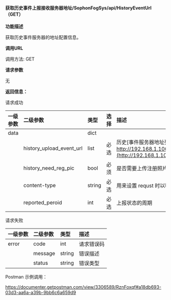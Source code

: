 #### 获取历史事件上报接收服务器地址/SophonFogSys/api/HistoryEventUrl（GET）

**功能描述**

获取历史事件服务器的地址配置信息。

**调用URL**

调用方法: GET

**请求参数**

无

 **返回信息：**

请求成功

| 一级参数 | 二级参数                 | 类型   | 选择 | 描述                                                         |
| :------- | :----------------------- | :----- | :--- | :----------------------------------------------------------- |
| data     |                          | dict   |      |                                                              |
|          | history_upload_event_url | list   | 必选 | 历史[事件服务器地址列表，格式： [https/](http://192.168.1.100:9828/EventServer/api/SophonFogRelEvent)[http\]://ip:port/api](http://ipport/)[ 。举例：http://192.168.1.100:9828/EventServer/api/](http://192.168.1.100:9828/EventServer/api/SophonFogRelEvent)SophonFogHistoryEvent |
|          | history_need_reg_pic     | bool   | 必须 | 是否需要上传注册照片                                         |
|          | content-type             | string | 必选 | 用来设置 requst 时以哪一种content type发送，参数为：[json,form-data] |
|          | reported_peroid          | int    | 必选 | 上报状态的周期                                               |

请求失败

| 一级参数 | 二级参数 | 类型   | 描述       |
| :------- | :------- | :----- | :--------- |
| error    | code     | int    | 请求错误码 |
|          | message  | string | 错误描述   |
|          | status   | string | 错误类型   |

Postman 示例调用：

https://documenter.getpostman.com/view/3306589/RznFoxqf#a18db693-03d3-aa6a-a39b-9bb6c6a659d9